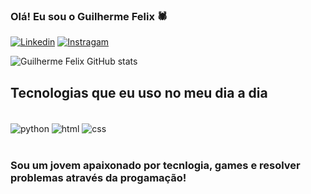 ### Olá! Eu sou o Guilherme Felix 🕷️

[![Linkedin](https://img.shields.io/badge/LinkedIn-0077B5?style=for-the-badge&logo=linkedin&logoColor=white)](https://www.linkedin.com/in/guilherme-felix-pascoal-587790204/)
[![Instragam](https://img.shields.io/badge/Instagram-E4405F?style=for-the-badge&logo=instagram&logoColor=white)](https://www.instagram.com/felix__gui/)

![Guilherme Felix GitHub stats](https://github-readme-stats.vercel.app/api?username=guifelixx&show_icons=true&theme=tokyonight)

## Tecnologias que eu uso no meu dia a dia


<div style="display: inline_block"><br/>
    <img align="center" alt="python" src="https://img.shields.io/badge/Python-3776AB?style=for-the-badge&logo=python&logoColor=white"/>
    <img align="center" alt="html" src="https://img.shields.io/badge/HTML5-E34F26?style=for-the-badge&logo=html5&logoColor=white"/>
    <img align="center" alt="css" src="https://img.shields.io/badge/CSS3-1572B6?style=for-the-badge&logo=css3&logoColor=white"/>
  
</div><br/>

### Sou um jovem apaixonado por tecnlogia, games e resolver problemas através da progamação!

